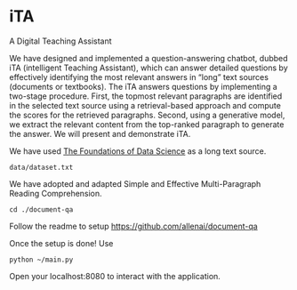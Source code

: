 # iTA
A Digital Teaching Assistant

We have designed and implemented a question-answering chatbot, dubbed iTA (intelligent Teaching Assistant), which can answer detailed questions by effectively identifying the most relevant answers in “long” text sources (documents or textbooks). The iTA answers questions by implementing a two-stage procedure. First, the topmost relevant paragraphs are identified in the selected text source using a retrieval-based approach and compute the scores for the retrieved paragraphs. Second, using a generative model, we extract the relevant content from the top-ranked paragraph to generate the answer. We will present and demonstrate iTA.

We have used [The Foundations of Data Science](https://www.inferentialthinking.com/chapters/intro.html) as a long text source.
```
data/dataset.txt
```

We have adopted and adapted Simple and Effective Multi-Paragraph Reading Comprehension.
```
cd ./document-qa
```
Follow the readme to setup https://github.com/allenai/document-qa

Once the setup is done! Use
```
python ~/main.py
```
Open your localhost:8080 to interact with the application.
